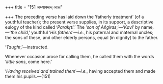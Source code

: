 +++
title = "151 अध्यापयाम् आस"

+++
The preceding verse has laid down the ‘fatherly treatment’ (of a
youthful teacher); the present verse supplies, in its support, a
descriptive eulogy of the kind called ‘*Parakṛti*.’ The ‘*son of
Añgiras*,’—‘*Kavi*’ by name,—‘*the child*,’ youthful ‘*His
fathers*’—*i.e*., his paternal and maternal uncles; the sons of these,
and other elderly persons, equal (in dignity) to the father.

‘*Taught*,’—instructed.

Whenever occasion arose for calling them, he called them with the words
‘*little sons*, come here.’

‘*Having received and trained them*’—*i.e*., having accepted them and
made them his pupils.—(151)


